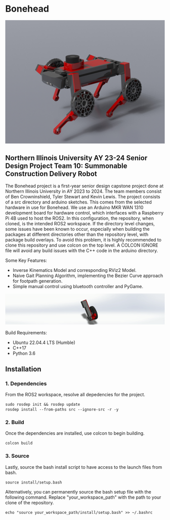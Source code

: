 <h1>Bonehead</h1>

![Bonehead, in all its' glory.](assets/BONEHEAD_ISO.jpg?raw=true "Bonehead")

<h2>Northern Illinois University AY 23-24 Senior Design Project Team 10:
  Summonable Construction Delivery Robot</h2>

<p>The Bonehead project is a first-year senior design capstone project done at Northern Illinois University in AY 2023 to 2024.
  The team members consist of Ben Crowninshield, Tyler Stewart and Kevin Lewis. The project consists of a src directory and arduino sketches.
  This comes from the selected hardware in use for Bonehead. We use an Arduino MKR WAN 1310 development board for hardware control, which interfaces
  with a Raspberry Pi 4B used to host the ROS2. In this configuration, the repository, when cloned, is the intended ROS2 workspace. If the directory
  level changes, some issues have been known to occur, especially when building the packages at different directories other than the repository level,
  with package build overlays. To avoid this problem, it is highly recommended to clone this repository and use colcon on the top level. A COLCON IGNORE
  file will avoid any build issues with the C++ code in the arduino directory.</p>

<p>Some Key Features:</p>
<ul>
<li>Inverse Kinematics Model and corresponding RViz2 Model.</li>
<li>Naive Gait Planning Algorithm, implementing the Bezier Curve approach for footpath generation.</li>
<li>Simple manual control using bluetooth controller and PyGame.</li>
</ul>

![Bonehead, in all its' glory.](assets/Full_Arm_Assembly_Left_Animation.gif?raw=true "Bonehead")

Build Requirements:
<ul>
  <li> Ubuntu 22.04.4 LTS (Humble)</li>
  <li> C++17</li>
  <li> Python 3.6</li>
</ul>

<h2>Installation</h2>

<h3>1. Dependencies</h3>
<p>
  From the ROS2 workspace, resolve all depedencies for the project.
</p>

```
sudo rosdep init && rosdep update
rosdep install --from-paths src --ignore-src -r -y
```
<h3>2. Build</h3>
<p>
  Once the dependencies are installed, use colcon to begin building.
</p>

```
colcon build
```
<h3>3. Source</h3>
<p>
  Lastly, source the bash install script to have access to the launch files from bash.
</p>

```
source install/setup.bash
```
<p>
  Alternatively, you can permanently source the bash setup file with the following command.
  Replace "your_workspace_path" with the path to your clone of the repository.
</p>

```
echo "source your_workspace_path/install/setup.bash" >> ~/.bashrc
```
